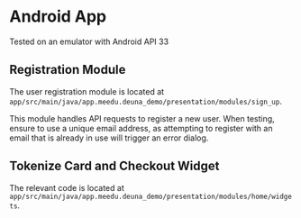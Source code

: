 
# Android App

Tested on an emulator with Android API 33

## Registration Module
The user registration module is located at `app/src/main/java/app.meedu.deuna_demo/presentation/modules/sign_up`.

This module handles API requests to register a new user. When testing, ensure to use a unique email address, as attempting to register with an email that is already in use will trigger an error dialog.

## Tokenize Card and Checkout Widget
The relevant code is located at `app/src/main/java/app.meedu.deuna_demo/presentation/modules/home/widgets`.